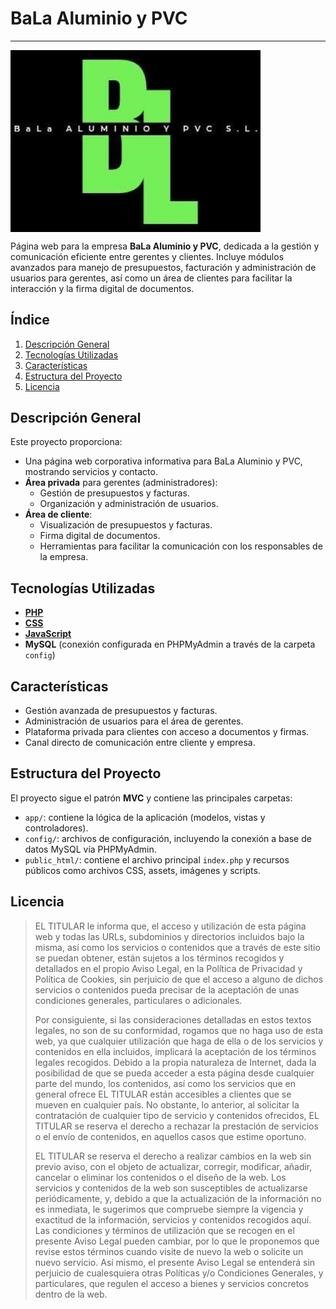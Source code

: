 # BaLa Aluminio y PVC

---
<p align="left">
  <img src="public_html/assets/images/logo.jpg" alt="Logo BaLa" width="400" style="vertical-align:middle;" />
</p>

Página web para la empresa **BaLa Aluminio y PVC**, dedicada a la gestión y comunicación eficiente entre gerentes y clientes. Incluye módulos avanzados para manejo de presupuestos, facturación y administración de usuarios para gerentes, así como un área de clientes para facilitar la interacción y la firma digital de documentos.

## Índice

1. [Descripción General](#descripción-general)  
2. [Tecnologías Utilizadas](#tecnologías-utilizadas)  
3. [Características](#características)  
4. [Estructura del Proyecto](#estructura-del-proyecto)  
5. [Licencia](#licencia)  

## Descripción General

Este proyecto proporciona:  
- Una página web corporativa informativa para BaLa Aluminio y PVC, mostrando servicios y contacto.  
- **Área privada** para gerentes (administradores):  
  - Gestión de presupuestos y facturas.  
  - Organización y administración de usuarios.  
- **Área de cliente**:  
  - Visualización de presupuestos y facturas.  
  - Firma digital de documentos.  
  - Herramientas para facilitar la comunicación con los responsables de la empresa.

## Tecnologías Utilizadas

- **[PHP](https://github.com/angelmejiasf/BaLaAluminioyPVC/search?l=php)**  
- **[CSS](https://github.com/angelmejiasf/BaLaAluminioyPVC/search?l=css)**  
- **[JavaScript](https://github.com/angelmejiasf/BaLaAluminioyPVC/search?l=javascript)**  
- **MySQL** (conexión configurada en PHPMyAdmin a través de la carpeta `config`)


## Características

- Gestión avanzada de presupuestos y facturas.  
- Administración de usuarios para el área de gerentes.  
- Plataforma privada para clientes con acceso a documentos y firmas.  
- Canal directo de comunicación entre cliente y empresa.

## Estructura del Proyecto

El proyecto sigue el patrón **MVC** y contiene las principales carpetas:  
- `app/`: contiene la lógica de la aplicación (modelos, vistas y controladores).  
- `config/`: archivos de configuración, incluyendo la conexión a base de datos MySQL vía PHPMyAdmin.  
- `public_html/`: contiene el archivo principal `index.php` y recursos públicos como archivos CSS, assets, imágenes y scripts.

## Licencia

> EL TITULAR le informa que, el acceso y utilización de esta página web y todas las URLs, subdominios y directorios incluidos bajo la misma, así como los servicios o contenidos que a través de este sitio se puedan obtener, están sujetos a los términos recogidos y detallados en el propio Aviso Legal, en la Política de Privacidad y Política de Cookies, sin perjuicio de que el acceso a alguno de dichos servicios o contenidos pueda precisar de la aceptación de unas condiciones generales, particulares o adicionales.  
>  
> Por consiguiente, si las consideraciones detalladas en estos textos legales, no son de su conformidad, rogamos que no haga uso de esta web, ya que cualquier utilización que haga de ella o de los servicios y contenidos en ella incluidos, implicará la aceptación de los términos legales recogidos. Debido a la propia naturaleza de Internet, dada la posibilidad de que se pueda acceder a esta página desde cualquier parte del mundo, los contenidos, así como los servicios que en general ofrece EL TITULAR están accesibles a clientes que se mueven en cualquier país. No obstante, lo anterior, al solicitar la contratación de cualquier tipo de servicio y contenidos ofrecidos, EL TITULAR se reserva el derecho a rechazar la prestación de servicios o el envío de contenidos, en aquellos casos que estime oportuno.  
>  
> EL TITULAR se reserva el derecho a realizar cambios en la web sin previo aviso, con el objeto de actualizar, corregir, modificar, añadir, cancelar o eliminar los contenidos o el diseño de la web. Los servicios y contenidos de la web son susceptibles de actualizarse periódicamente, y, debido a que la actualización de la información no es inmediata, le sugerimos que compruebe siempre la vigencia y exactitud de la información, servicios y contenidos recogidos aquí. Las condiciones y términos de utilización que se recogen en el presente Aviso Legal pueden cambiar, por lo que le proponemos que revise estos términos cuando visite de nuevo la web o solicite un nuevo servicio. Así mismo, el presente Aviso Legal se entenderá sin perjuicio de cualesquiera otras Políticas y/o Condiciones Generales, y particulares, que regulen el acceso a bienes y servicios concretos dentro de la web.

